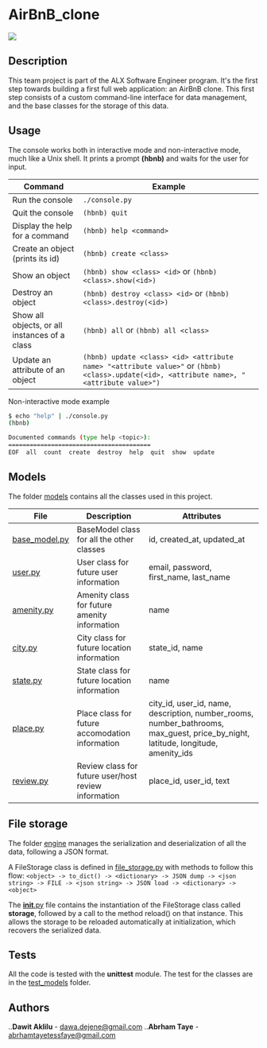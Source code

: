 # AirBnB_clone

<img src="https://upload.wikimedia.org/wikipedia/commons/thumb/6/69/Airbnb_Logo_B%C3%A9lo.svg/330px-Airbnb_Logo_B%C3%A9lo.svg.png">

## Description

This team project is part of the ALX Software Engineer program.
It's the first step towards building a first full web application: an AirBnB clone.
This first step consists of a custom command-line interface for data management, and the base classes for the storage of this data.

## Usage

The console works both in interactive mode and non-interactive mode, much like a Unix shell.
It prints a prompt **(hbnb)** and waits for the user for input.

Command | Example
------- | -------
Run the console | ```./console.py```
Quit the console | ```(hbnb) quit```
Display the help for a command | ```(hbnb) help <command>```
Create an object (prints its id)| ```(hbnb) create <class>```
Show an object | ```(hbnb) show <class> <id>``` or ```(hbnb) <class>.show(<id>)```
Destroy an object | ```(hbnb) destroy <class> <id>``` or ```(hbnb) <class>.destroy(<id>)```
Show all objects, or all instances of a class | ```(hbnb) all``` or ```(hbnb) all <class>```
Update an attribute of an object | ```(hbnb) update <class> <id> <attribute name> "<attribute value>"``` or ```(hbnb) <class>.update(<id>, <attribute name>, "<attribute value>")```

Non-interactive mode example

```bash
$ echo "help" | ./console.py
(hbnb)

Documented commands (type help <topic>):
========================================
EOF  all  count  create  destroy  help  quit  show  update
```

## Models

The folder [models](./models/) contains all the classes used in this project.

File | Description | Attributes
---- | ----------- | ----------
[base_model.py](./models/base_model.py) | BaseModel class for all the other classes | id, created_at, updated_at
[user.py](./models/user.py) | User class for future user information | email, password, first_name, last_name
[amenity.py](./models/amenity.py) | Amenity class for future amenity information | name
[city.py](./models/city.py) | City class for future location information | state_id, name
[state.py](./models/state.py) | State class for future location information | name
[place.py](./models/place.py) | Place class for future accomodation information | city_id, user_id, name, description, number_rooms, number_bathrooms, max_guest, price_by_night, latitude, longitude, amenity_ids
[review.py](./models/review.py) | Review class for future user/host review information | place_id, user_id, text

## File storage

The folder [engine](./models/engine/) manages the serialization and deserialization of all the data, following a JSON format.

A FileStorage class is defined in [file_storage.py](./models/engine/file_storage.py) with methods to follow this flow:
```<object> -> to_dict() -> <dictionary> -> JSON dump -> <json string> -> FILE -> <json string> -> JSON load -> <dictionary> -> <object>```

The [__init__.py](./models/__init__.py) file contains the instantiation of the FileStorage class called **storage**, followed by a call to the method reload() on that instance.
This allows the storage to be reloaded automatically at initialization, which recovers the serialized data.

## Tests

All the code is tested with the **unittest** module.
The test for the classes are in the [test_models](./tests/test_models/) folder.

## Authors
..**Dawit Aklilu** - [dawa.dejene@gmail.com](https://github.com/Dave-dawa)
..**Abrham Taye** - [abrhamtayetessfaye@gmail.com](https://github.com/Abrhamtaye7)
